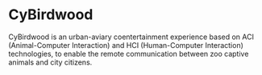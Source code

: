 # CyBirdwood

CyBirdwood is an urban-aviary coentertainment experience based on ACI (Animal-Computer Interaction) and HCI (Human-Computer Interaction) technologies, to enable the remote communication between zoo captive animals and city citizens. 
